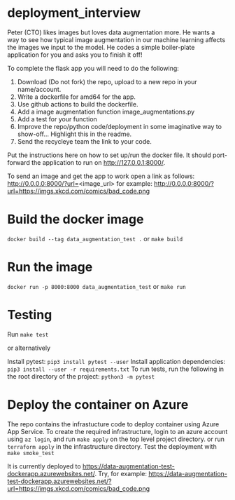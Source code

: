 # deployment_interview

Peter (CTO) likes images but loves data augmentation more. He wants a way to see how typical image augmentation in our machine learning affects the images we input to the model. He codes a simple boiler-plate application for you and asks you to finish it off!

To complete the flask app you will need to do the following:

1. Download (Do not fork) the repo, upload to a new repo in your name/account.
2. Write a dockerfile for amd64 for the app.
3. Use github actions to build the dockerfile.
4. Add a image augmentation function image_augmentations.py
5. Add a test for your function
6. Improve the repo/python code/deployment in some imaginative way to show-off... Highlight this in the readme.
7. Send the recycleye team the link to your code.

Put the instructions here on how to set up/run the docker file. It should port-forward the application to run on http://127.0.0.1:8000/.

To send an image and get the app to work open a link as follows:
http://0.0.0.0:8000/?url=<image_url>
for example:
http://0.0.0.0:8000/?url=https://imgs.xkcd.com/comics/bad_code.png

# Build the docker image

`docker build --tag data_augmentation_test .`
or
`make build`

# Run the image

`docker run -p 8000:8000 data_augmentation_test`
or
`make run`

# Testing

Run `make test`

or alternatively

Install pytest: `pip3 install pytest --user`
Install application dependencies: `pip3 install --user -r requirements.txt`
To run tests, run the following in the root directory of the project: `python3 -m pytest`

# Deploy the container on Azure

The repo contains the infrastucture code to deploy container using Azure App Service.
To create the required infrastructure, login to an azure account using `az login`, and run `make apply` on the top level project directory. or run `terraform apply` in the infrastructure directory. 
Test the deployment with `make smoke_test`

It is currently deployed to https://data-augmentation-test-dockerapp.azurewebsites.net/. Try, for example: https://data-augmentation-test-dockerapp.azurewebsites.net/?url=https://imgs.xkcd.com/comics/bad_code.png